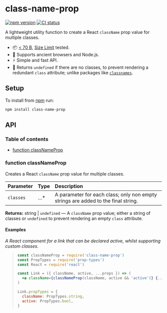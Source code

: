# class-name-prop

[![npm version](https://badgen.net/npm/v/class-name-prop)](https://npm.im/class-name-prop) [![CI status](https://github.com/jaydenseric/class-name-prop/workflows/CI/badge.svg)](https://github.com/jaydenseric/class-name-prop/actions)

A lightweight utility function to create a React `className` prop value for multiple classes.

- 📦 [< 70 B](https://bundlephobia.com/result?p=class-name-prop), [Size Limit](https://github.com/ai/size-limit) tested.
- 💪 Supports ancient browsers and Node.js.
- ⚡️ Simple and fast API.
- 🧠 Returns `undefined` if there are no classes, to prevent rendering a redundant `class` attribute; unlike packages like [`classnames`](https://github.com/JedWatson/classnames).

## Setup

To install from [npm](https://npmjs.com) run:

```sh
npm install class-name-prop
```

## API

### Table of contents

- [function classNameProp](#function-classnameprop)

### function classNameProp

Creates a React `className` prop value for multiple classes.

| Parameter | Type | Description |
| :-- | :-- | :-- |
| `classes` | …\* | A parameter for each class; only non empty strings are added to the final string. |

**Returns:** string | `undefined` — A `className` prop value; either a string of classes or `undefined` to prevent rendering an empty `class` attribute.

#### Examples

_A React component for a link that can be declared active, whilst supporting custom classes._

> ```jsx
> const classNameProp = require('class-name-prop')
> const PropTypes = require('prop-types')
> const React = require('react')
>
> const Link = ({ className, active, ...props }) => (
>   <a className={classNameProp(className, active && 'active')} {...props} />
> )
>
> Link.propTypes = {
>   className: PropTypes.string,
>   active: PropTypes.bool,
> }
> ```
